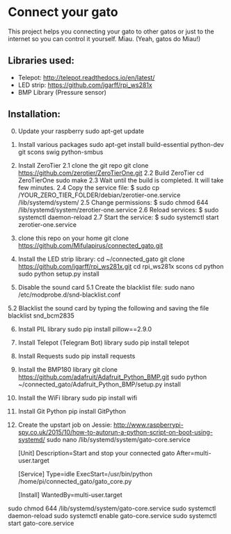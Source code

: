 Connect your gato
=================
This project helps you connecting your gato to other gatos or just to the internet so you can control it yourself.
Miau. (Yeah, gatos do Miau!)

Libraries used:
---------------
- Telepot: http://telepot.readthedocs.io/en/latest/
- LED strip: https://github.com/jgarff/rpi_ws281x
- BMP Library (Pressure sensor)

Installation:
-------------
0. Update your raspberry
sudo apt-get update

1. Install various packages 
sudo apt-get install build-essential python-dev git scons swig python-smbus

2. Install ZeroTier
2.1 clone the git repo
git clone https://github.com/zerotier/ZeroTierOne.git
2.2 Build ZeroTier
cd ZeroTierOne
sudo make
2.3 Wait until the build is completed. It will take few minutes.
2.4 Copy the service file: $ sudo cp /YOUR_ZERO_TIER_FOLDER/debian/zerotier-one.service /lib/systemd/system/
2.5 Change permissions: $ sudo chmod 644 /lib/systemd/system/zerotier-one.service
2.6 Reload services: $ sudo systemctl daemon-reload
2.7 Start the service: $ sudo systemctl start zerotier-one.service

3. clone this repo on your home
git clone https://github.com/Mifulapirus/connected_gato.git

4. Install the LED strip library:
cd ~/connected_gato
git clone https://github.com/jgarff/rpi_ws281x.git
cd rpi_ws281x
scons
cd python
sudo python setup.py install

5. Disable the sound card
5.1 Create the blacklist file: 
sudo nano /etc/modprobe.d/snd-blacklist.conf

5.2 Blacklist the sound card by typing the following and saving the file
blacklist snd_bcm2835

6. Install PIL library
sudo pip install pillow==2.9.0

7. Install Telepot (Telegram Bot) library
sudo pip install telepot

8. Install Requests
sudo pip install requests

9. Install the BMP180 library
git clone https://github.com/adafruit/Adafruit_Python_BMP.git
sudo python ~/connected_gato/Adafruit_Python_BMP/setup.py install

10. Install the WiFi library
sudo pip install wifi

11. Install Git Python
pip install GitPython

12. Create the upstart job on Jessie: http://www.raspberrypi-spy.co.uk/2015/10/how-to-autorun-a-python-script-on-boot-using-systemd/
sudo nano /lib/systemd/system/gato-core.service

	[Unit]
	Description=Start and stop your connected gato
	After=multi-user.target

	[Service]
	Type=idle
	ExecStart=/usr/bin/python /home/pi/connected_gato/gato_core.py

	[Install]
	WantedBy=multi-user.target

sudo chmod 644 /lib/systemd/system/gato-core.service
sudo systemctl daemon-reload
sudo systemctl enable gato-core.service
sudo systemctl start gato-core.service
